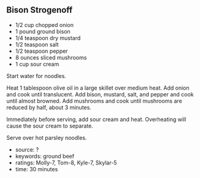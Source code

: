 Bison Strogenoff
----------------

- 1/2 cup chopped onion
- 1 pound ground bison
- 1/4 teaspoon dry mustard
- 1/2 teaspoon salt
- 1/2 teaspoon pepper
- 8 ounces sliced mushrooms
- 1 cup sour cream

Start water for noodles.

Heat 1 tablespoon olive oil in a large skillet over medium heat.  Add
onion and cook until translucent.  Add bison, mustard, salt, and
pepper and cook until almost browned.  Add mushrooms and cook until
mushrooms are reduced by half, about 3 minutes.

Immediately before serving, add sour cream and heat.  Overheating will
cause the sour cream to separate.

Serve over hot parsley noodles.

- source: ?
- keywords: ground beef
- ratings: Molly-7, Tom-8, Kyle-7, Skylar-5
- time: 30 minutes
